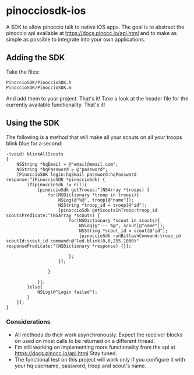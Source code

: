 pinocciosdk-ios
===============

A SDK to allow pinoccio talk to native iOS apps. The goal is to abstract the pinoccio api available at https://docs.pinocc.io/api.html and to make as simple as possible to integrate into your own applications.

## Adding the SDK
Take the files:

    PinoccioSDK/PinoccioSDK.h
    PinoccioSDK/PinoccioSDK.m
    
And add them to your project. That's it! Take a look at the header file for the currently available functionality. That's it!

## Using the SDK
The following is a method that will make all your scouts on all your troops blink blue for a second:

    -(void) blinkAllScouts
    {
        NSString *hqEmail = @"email@email.com";
        NSString *hqPassword = @"password";
        [PinoccioSDK login:hqEmail password:hqPassword response:^(PinoccioSDK *pinoccioSdk) {
            if(pinoccioSdk != nil){
                [pinoccioSdk getTroops:^(NSArray *troops) {
                    for(NSDictionary *troop in troops){
                        NSLog(@"%@", troop[@"name"]);
                        NSString *troop_id = troop[@"id"];
                        [pinoccioSdk getScoutsInTroop:troop_id scoutsPredicate:^(NSArray *scouts) {
                            for(NSDictionary *scout in scouts){
                                NSLog(@"--- %@", scout[@"name"]);
                                NSString *scout_id = scout[@"id"];
                                [pinoccioSdk runBitlashCommand:troop_id scoutId:scout_id command:@"led.blink(0,0,255,1000)" responsePredicate:^(NSDictionary *response) {}];
                            
                            };
                        }];
                    
                    }
                
                }];
            }else{
                NSLog(@"Login failed");
            }
        }];
    }

### Considerations
* All methods do their work asynchronously. Expect the receiver blocks on used on most calls to be returned on a different thread.
* I'm still working on implementing more functionality from the api at https://docs.pinocc.io/api.html Stay tuned.
* The functional test on this project will work only if you configure it with your hq username, password, troop and scout's name.
